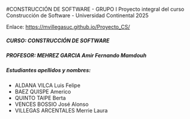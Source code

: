 #CONSTRUCCIÓN DE SOFTWARE - GRUPO I
Proyecto integral del curso Construcción de Software - Universidad Continental
2025

Enlace: 
https://mvillegasuc.github.io/Proyecto_CS/

<h5>CURSO: CONSTRUCCIÓN DE SOFTWARE</h5>
<h5>PROFESOR: MEHREZ GARCIA Amir Fernando Mamdouh</h5>

<h5>Estudiantes apellidos y nombres:</h5>

<ul>
   <li>ALDANA VILCA Luis Felipe</li>
   <li>BAEZ QUISPE Americo</li>
   <li>QUINTO TAIPE Berta</li>
   <li>VENCES BOSSIO José Alonso</li>
   <li>VILLEGAS ARCENTALES Merrie Laura</li>
</ul>
